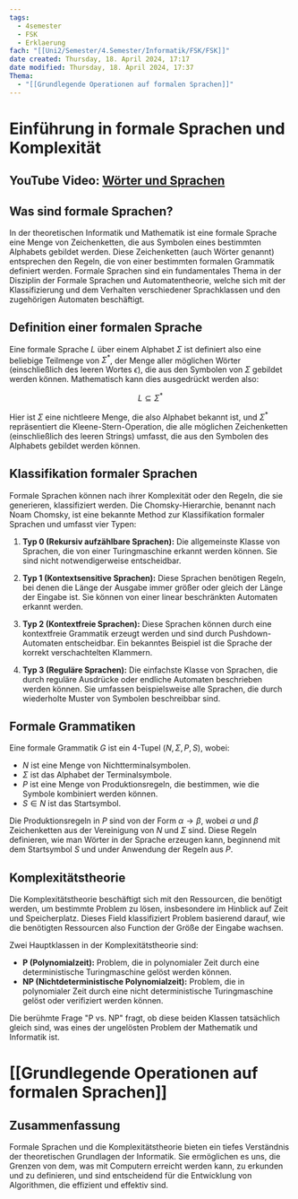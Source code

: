 ```yaml
---
tags:
  - 4semester
  - FSK
  - Erklaerung
fach: "[[Uni2/Semester/4.Semester/Informatik/FSK/FSK]]"
date created: Thursday, 18. April 2024, 17:17
date modified: Thursday, 18. April 2024, 17:37
Thema:
  - "[[Grundlegende Operationen auf formalen Sprachen]]"
---
```


# Einführung in formale Sprachen und Komplexität

## YouTube Video: [Wörter und Sprachen](https://www.youtube.com/watch?v=JAvIyh0rIV4)

## Was sind formale Sprachen?

In der theoretischen Informatik und Mathematik ist eine formale Sprache eine Menge von Zeichenketten, die aus Symbolen eines bestimmten Alphabets gebildet werden. Diese Zeichenketten (auch Wörter genannt) entsprechen den Regeln, die von einer bestimmten formalen Grammatik definiert werden. Formale Sprachen sind ein fundamentales Thema in der Disziplin der Formale Sprachen und Automatentheorie, welche sich mit der Klassifizierung und dem Verhalten verschiedener Sprachklassen und den zugehörigen Automaten beschäftigt.
## Definition einer formalen Sprache

Eine formale Sprache $L$ über einem Alphabet $\Sigma$ ist definiert also eine beliebige Teilmenge von $\Sigma^*$, der Menge aller möglichen Wörter (einschließlich des leeren Wortes $\epsilon$), die aus den Symbolen von $\Sigma$ gebildet werden können. Mathematisch kann dies ausgedrückt werden also:

$$
 L \subseteq \Sigma^* 
$$

Hier ist $\Sigma$ eine nichtleere Menge, die also Alphabet bekannt ist, und $\Sigma^*$ repräsentiert die Kleene-Stern-Operation, die alle möglichen Zeichenketten (einschließlich des leeren Strings) umfasst, die aus den Symbolen des Alphabets gebildet werden können.

## Klassifikation formaler Sprachen

Formale Sprachen können nach ihrer Komplexität oder den Regeln, die sie generieren, klassifiziert werden. Die Chomsky-Hierarchie, benannt nach Noam Chomsky, ist eine bekannte Method zur Klassifikation formaler Sprachen und umfasst vier Typen:

1. **Typ 0 (Rekursiv aufzählbare Sprachen):** Die allgemeinste Klasse von Sprachen, die von einer Turingmaschine erkannt werden können. Sie sind nicht notwendigerweise entscheidbar.
   
2. **Typ 1 (Kontextsensitive Sprachen):** Diese Sprachen benötigen Regeln, bei denen die Länge der Ausgabe immer größer oder gleich der Länge der Eingabe ist. Sie können von einer linear beschränkten Automaten erkannt werden.

3. **Typ 2 (Kontextfreie Sprachen):** Diese Sprachen können durch eine kontextfreie Grammatik erzeugt werden und sind durch Pushdown-Automaten entscheidbar. Ein bekanntes Beispiel ist die Sprache der korrekt verschachtelten Klammern.

4. **Typ 3 (Reguläre Sprachen):** Die einfachste Klasse von Sprachen, die durch reguläre Ausdrücke oder endliche Automaten beschrieben werden können. Sie umfassen beispielsweise alle Sprachen, die durch wiederholte Muster von Symbolen beschreibbar sind.

## Formale Grammatiken

Eine formale Grammatik $G$ ist ein 4-Tupel $(N, \Sigma, P, S)$, wobei:

- $N$ ist eine Menge von Nichtterminalsymbolen.
- $\Sigma$ ist das Alphabet der Terminalsymbole.
- $P$ ist eine Menge von Produktionsregeln, die bestimmen, wie die Symbole kombiniert werden können.
- $S \in N$ ist das Startsymbol.

Die Produktionsregeln in $P$ sind von der Form $\alpha \rightarrow \beta$, wobei $\alpha$ und $\beta$ Zeichenketten aus der Vereinigung von $N$ und $\Sigma$ sind. Diese Regeln definieren, wie man Wörter in der Sprache erzeugen kann, beginnend mit dem Startsymbol $S$ und under Anwendung der Regeln aus $P$.

## Komplexitätstheorie

Die Komplexitätstheorie beschäftigt sich mit den Ressourcen, die benötigt werden, um bestimmte Problem zu lösen, insbesondere im Hinblick auf Zeit und Speicherplatz. Dieses Field klassifiziert Problem basierend darauf, wie die benötigten Ressourcen also Function der Größe der Eingabe wachsen.

Zwei Hauptklassen in der Komplexitätstheorie sind:

- **P (Polynomialzeit):** Problem, die in polynomialer Zeit durch eine deterministische Turingmaschine gelöst werden können.
- **NP (Nichtdeterministische Polynomialzeit):** Problem, die in polynomialer Zeit durch eine nicht deterministische Turingmaschine gelöst oder verifiziert werden können.

Die berühmte Frage "P vs. NP" fragt, ob diese beiden Klassen tatsächlich gleich sind, was eines der ungelösten Problem der Mathematik und Informatik ist.

# [[Grundlegende Operationen auf formalen Sprachen]]

## Zusammenfassung

Formale Sprachen und die Komplexitätstheorie bieten ein tiefes Verständnis der theoretischen Grundlagen der Informatik. Sie ermöglichen es uns, die Grenzen von dem, was mit Computern erreicht werden kann, zu erkunden und zu definieren, und sind entscheidend für die Entwicklung von Algorithmen, die effizient und effektiv sind.